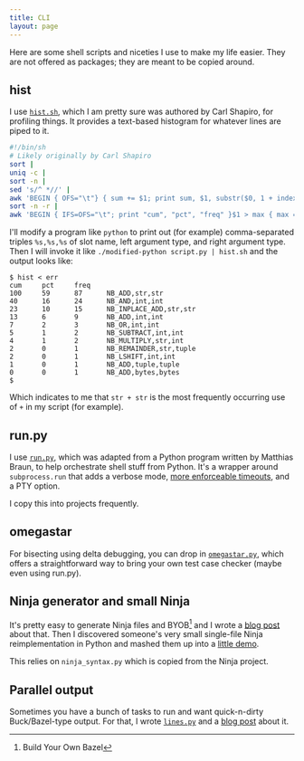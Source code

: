 ```yaml
---
title: CLI
layout: page
---
```


Here are some shell scripts and niceties I use to make my life easier. They are
not offered as packages; they are meant to be copied around.

## hist

I use [`hist.sh`][hist], which I am pretty sure was authored by Carl Shapiro, for
profiling things. It provides a text-based histogram for whatever lines are
piped to it.

[hist]: https://gist.github.com/tekknolagi/e435e35e50a9425f0d3ebf8b7318eae4

```sh
#!/bin/sh
# Likely originally by Carl Shapiro
sort |
uniq -c |
sort -n |
sed 's/^ *//' |
awk 'BEGIN { OFS="\t"} { sum += $1; print sum, $1, substr($0, 1 + index($0, " ")) }' |
sort -n -r |
awk 'BEGIN { IFS=OFS="\t"; print "cum", "pct", "freq" }$1 > max { max = $1 }{ print int($1/max*100), int($2/max*100), $2, $3 }'
```

I'll modify a program like `python` to print out (for example) comma-separated
triples `%s,%s,%s` of slot name, left argument type, and right argument type.
Then I will invoke it like `./modified-python script.py | hist.sh` and the
output looks like:

```console?prompt=$
$ hist < err
cum     pct     freq
100     59      87      NB_ADD,str,str
40      16      24      NB_AND,int,int
23      10      15      NB_INPLACE_ADD,str,str
13      6       9       NB_ADD,int,int
7       2       3       NB_OR,int,int
5       1       2       NB_SUBTRACT,int,int
4       1       2       NB_MULTIPLY,str,int
2       0       1       NB_REMAINDER,str,tuple
2       0       1       NB_LSHIFT,int,int
1       0       1       NB_ADD,tuple,tuple
0       0       1       NB_ADD,bytes,bytes
$
```

Which indicates to me that `str + str` is the most frequently occurring use of
`+` in my script (for example).

## run.py

I use [`run.py`][runpy], which was adapted from a Python program written by
Matthias Braun, to help orchestrate shell stuff from Python. It's a wrapper
around `subprocess.run` that adds a verbose mode, [more enforceable
timeouts][timeouts], and a PTY option.

[runpy]: https://gist.github.com/tekknolagi/3b345cbc7035b8e10e50e7ec54cc7744

[timeouts]: https://bugs.python.org/issue37424

I copy this into projects frequently.

## omegastar

For bisecting using delta debugging, you can drop in
[`omegastar.py`][omegastar], which offers a straightforward way to bring your
own test case checker (maybe even using run.py).

[omegastar]: https://github.com/tekknolagi/omegastar

## Ninja generator and small Ninja

It's pretty easy to generate Ninja files and BYOB[^byob] and I wrote a [blog
post](/blog/ninja-is-enough/) about that. Then I discovered someone's very
small single-file Ninja reimplementation in Python and mashed them up into a
[little demo](https://github.com/tekknolagi/ninja-demo).

[^byob]: Build Your Own Bazel

This relies on `ninja_syntax.py` which is copied from the Ninja project.

## Parallel output

Sometimes you have a bunch of tasks to run and want quick-n-dirty
Buck/Bazel-type output. For that, I wrote [`lines.py`][linespy] and a [blog
post](/blog/python-parallel-output/) about it.

[linespy]: https://gist.github.com/tekknolagi/4bee494a6e4483e4d849559ba53d067b

<script async id="asciicast-6xC2Q720qD5xpjNiVRhApzVRx" src="https://asciinema.org/a/6xC2Q720qD5xpjNiVRhApzVRx.js"></script>
